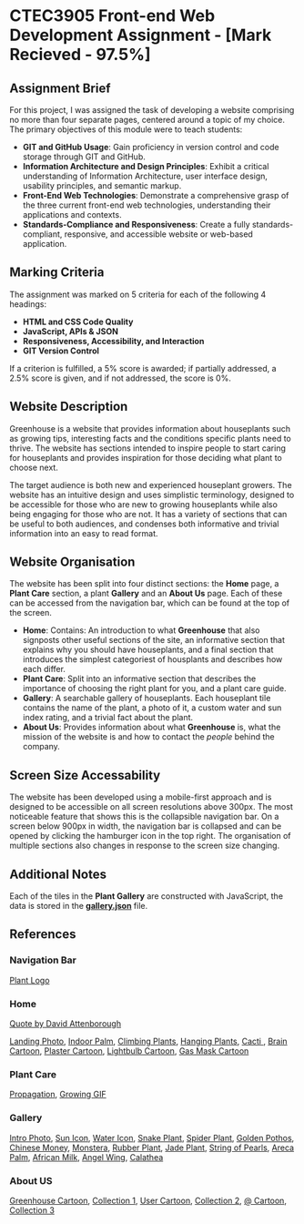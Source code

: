 # CTEC3905 Front-end Web Development Assignment - [Mark Recieved - 97.5%]

## Assignment Brief

For this project, I was assigned the task of developing a website comprising no more than four separate pages, centered around a topic of my choice. The primary objectives of this module were to teach students:

- **GIT and GitHub Usage**: Gain proficiency in version control and code storage through GIT and GitHub.
- **Information Architecture and Design Principles**: Exhibit a critical understanding of Information Architecture, user interface design, usability principles, and semantic markup.
- **Front-End Web Technologies**: Demonstrate a comprehensive grasp of the three current front-end web technologies, understanding their applications and contexts.
- **Standards-Compliance and Responsiveness**: Create a fully standards-compliant, responsive, and accessible website or web-based application.

## Marking Criteria

The assignment was marked on 5 criteria for each of the following 4 headings:

- **HTML and CSS Code Quality**
- **JavaScript, APIs & JSON**
- **Responsiveness, Accessibility, and Interaction**
- **GIT Version Control**

If a criterion is fulfilled, a 5% score is awarded; if partially addressed, a 2.5% score is given, and if not addressed, the score is 0%.

## Website Description

Greenhouse is a website that provides information about houseplants such as growing tips, interesting facts and the conditions specific plants need to thrive. The website has sections intended to inspire people to start caring for houseplants and provides inspiration for those deciding what plant to choose next.

The target audience is both new and experienced houseplant growers. The website has an intuitive design and uses simplistic terminology, designed to be accessible  for those who are new to growing houseplants while also being engaging for those who are not. It has a variety of sections that can be useful to both audiences, and condenses both informative and trivial information into an easy to read format.

## Website Organisation

The website has been split into four distinct sections: the **Home** page, a **Plant Care** section, a plant **Gallery** and an **About Us** page. Each of these can be accessed from the navigation bar, which can be found at the top of the screen.

- **Home**: Contains: An introduction to what **Greenhouse** that also signposts other useful sections of the site, an informative section that explains why you should have houseplants, and a final section that introduces the simplest categoriest of housplants and describes how each differ. 
- **Plant Care**: Split into an informative section that describes the importance of choosing the right plant for you, and a plant care guide.
- **Gallery**: A searchable gallery of houseplants. Each houseplant tile contains the name of the plant, a photo of it, a custom water and sun index rating, and a trivial fact about the plant.
- **About Us**: Provides information about what **Greenhouse** is, what the mission of the website is and how to contact the *people* behind the company.

## Screen Size Accessability

The website has been developed using a mobile-first approach and is designed to be accessible on all screen resolutions above 300px. The most noticeable feature that shows this is the collapsible navigation bar. On a screen below 900px in width, the navigation bar is collapsed and can be opened by clicking the hamburger icon in the top right. The organisation of multiple sections also changes in response to the screen size changing.

## Additional Notes

Each of the tiles in the **Plant Gallery** are constructed with JavaScript, the data is stored in the [**gallery.json**](js/gallery.json) file.

## References

### Navigation Bar

[Plant Logo](https://pngtree.com/freepng/a-bunch-of-black-foliage-patterns_4286368.html)

### Home

[Quote by David Attenborough](https://wwf.org.au/blogs/10-best-nature-quotes-from-sir-david-attenborough/?rd=1)

[Landing Photo](https://www.apartmenttherapy.com/8-houseplants-that-can-survive-urban-apartments-243071), 
[Indoor Palm](https://www.masterclass.com/articles/palm-plant-care-guide), 
[Climbing Plants](https://houseplantauthority.com/wp-content/uploads/2022/03/monstera-adansonii-5.jpg), 
[Hanging Plants](https://www.plants.com/p/string-of-pearls-hanging-succulent-plant-157638-h), 
[Cacti ](https://stock.adobe.com/images/succulents-or-cactus-in-concrete-pots-over-white-background-on-the-shelf/146731410), 
[Brain Cartoon](https://illustoon.com/photo/thum/3902.png), 
[Plaster Cartoon](https://pngtree.com/freepng/wound-plaster-icon_5060853.html), 
[Lightbulb Cartoon](https://upload.wikimedia.org/wikipedia/commons/6/64/Simple_light_bulb_graphic.png), 
[Gas Mask Cartoon](https://encrypted-tbn0.gstatic.com/images?q=tbn:ANd9GcRgZ6mXFonbM6wGK1mWXY2TnNB4mSdrFSAwWjR_EQfPUir4G82kuIaRxCqwdzWGv9my5xE&usqp=CAU)

### Plant Care

[Propagation](https://modernfarmer.com/2021/04/how-to-propagate-your-houseplants/), 
[Growing GIF](https://giphy.com/stickers/plants-leaves-plant-growth-jV5evAbMaL4GSn85tt)

### Gallery

[Intro Photo](https://www.pexels.com/search/indoor%20plants/), 
[Sun Icon](https://www.freeiconspng.com/images/sun-icon), 
[Water Icon](https://www.citypng.com/search?q=water+drop+icon+png), 
[Snake Plant](https://stock.adobe.com/search?k=sansevera), 
[Spider Plant](https://greengardencottage.com/how-to-grow-baby-spider-plant-in-water-easily/), 
[Golden Pothos](https://nouveauraw.com/indoor-plants/varieties/pothos-golden-pothos-plant/), 
[Chinese Money](https://www.gardenbetty.com/pilea-peperomioides-chinese-money-plant/), 
[Monstera](https://plantura.garden/uk/houseplants/monstera/types-of-monstera), 
[Rubber Plant](https://unsplash.com/s/photos/rubber-plant), 
[Jade Plant](https://www.lovethegarden.com/uk-en/article/money-plant-jade-plant-crassula-ovata), 
[String of Pearls](https://www.mygarden.com/plants/string-pearls), 
[Areca Palm](https://unsplash.com/s/photos/areca-palmn), 
[African Milk](https://cdn.shopify.com/s/files/1/0435/9667/7275/products/babyeuphorbiatrigonatrio_1024x1024@2x.jpg?v=1676548377), 
[Angel Wing](https://www.thespruce.com/bunny-ear-cactus-guide-5190802), 
[Calathea](https://www.thespruce.com/calathea-orbifolia-growing-guide-5270824)



### About US

[Greenhouse Cartoon](https://pngtree.com/so/greenhouse), 
[Collection 1](https://www.gardeningetc.com/news/plant-of-the-year-2022-baby-rubber-plant), 
[User Cartoon](https://openclipart.org/detail/247324/abstract-user-icon-1), 
[Collection 2](https://www.housedigest.com/960712/plants-perfect-for-a-north-facing-window/), 
[@ Cartoon](https://www.google.com/url?sa=i&url=https%3A%2F%2Fwww.freepnglogos.com%2Fpics%2Fat-sign&psig=AOvVaw1m81s61dW6vWl-jijHLcM-&ust=1678115251986000&source=images&cd=vfe&ved=0CA8QjRxqFwoTCIiJ7M2Ixf0CFQAAAAAdAAAAABAx), 
[Collection 3](https://www.forbes.com/sites/jamiegold/2020/06/16/5-easy-to-grow-houseplants-that-improve-indoor-air-quality/)